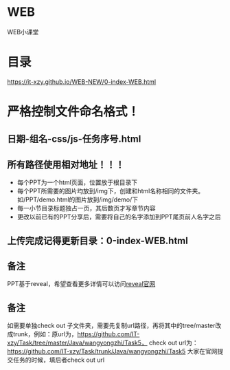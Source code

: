 # WEB
WEB小课堂

# 目录
https://it-xzy.github.io/WEB-NEW/0-index-WEB.html

# 严格控制文件命名格式！
## 日期-组名-css/js-任务序号.html
## 所有路径使用相对地址！！！

- 每个PPT为一个html页面，位置放于根目录下
- 每个PPT所需要的图片均放到/img下，创建和html名称相同的文件夹。如/PPT/demo.html的图片放到/img/demo/下
- 每一小节目录标题独占一页，其后数页才写章节内容
- 更改以前已有的PPT分享后，需要将自己的名字添加到PPT尾页前人名字之后

## 上传完成记得更新目录：0-index-WEB.html

## 备注
PPT基于reveal，希望查看更多详情可以访问[reveal官网](https://github.com/hakimel/reveal.js)

## 备注
如需要单独check out 子文件夹，需要先复制url路径，再将其中的tree/master改成trunk，例如：原url为，https://github.com/IT-xzy/Task/tree/master/Java/wangyongzhi/Task5，
 check out url为：https://github.com/IT-xzy/Task/trunk/Java/wangyongzhi/Task5
 大家在官网提交任务的时候，填后者check out url

